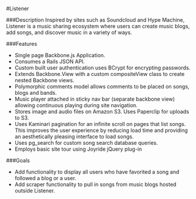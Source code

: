 #Listener

###Description
Inspired by sites such as Soundcloud and Hype Machine, Listener is a music sharing ecosystem where users can create music blogs, add songs, and discover music in a variety of ways.

###Features
* Single page Backbone.js Application.
* Consumes a Rails JSON API.
* Custom built user authentication uses BCrypt for encrypting passwords.
* Extends Backbone.View with a custom compositeView class to create nested Backbone views.
* Polymorphic comments model allows comments to be placed on songs, blogs and bands.
* Music player attached in sticky nav bar (separate backbone view) allowing continuous playing during site navigation.
* Stores image and audio files on Amazon S3. Uses Paperclip for uploads to S3.
* Uses Kaminari pagination for an infinite scroll on pages that list songs. This improves the user experience by reducing load time and providing an aesthetically pleasing interface to load songs.
* Uses pg_search for custom song search database queries.
* Employs basic site tour using Joyride jQuery plug-in



###Goals
* Add functionality to display all users who have favorited a song and followed a blog or a user.
* Add scraper functionality to pull in songs from music blogs hosted outside Listener.
